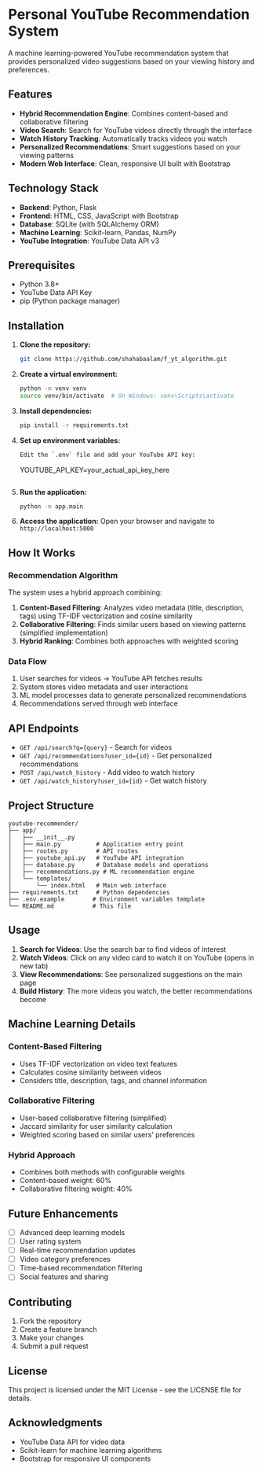 # Personal YouTube Recommendation System

A machine learning-powered YouTube recommendation system that provides personalized video suggestions based on your viewing history and preferences.

## Features

- **Hybrid Recommendation Engine**: Combines content-based and collaborative filtering
- **Video Search**: Search for YouTube videos directly through the interface
- **Watch History Tracking**: Automatically tracks videos you watch
- **Personalized Recommendations**: Smart suggestions based on your viewing patterns
- **Modern Web Interface**: Clean, responsive UI built with Bootstrap

## Technology Stack

- **Backend**: Python, Flask
- **Frontend**: HTML, CSS, JavaScript with Bootstrap
- **Database**: SQLite (with SQLAlchemy ORM)
- **Machine Learning**: Scikit-learn, Pandas, NumPy
- **YouTube Integration**: YouTube Data API v3

## Prerequisites

- Python 3.8+
- YouTube Data API Key
- pip (Python package manager)

## Installation

1. **Clone the repository:**
   ```bash
   git clone https://github.com/shahabaalam/f_yt_algorithm.git
   ```

2. **Create a virtual environment:**
   ```bash
   python -m venv venv
   source venv/bin/activate  # On Windows: venv\Scripts\activate
   ```

3. **Install dependencies:**
   ```bash
   pip install -r requirements.txt
   ```

4. **Set up environment variables:**
   ```bash
   Edit the `.env` file and add your YouTube API key:
   ```
   YOUTUBE_API_KEY=your_actual_api_key_here
   ```

5. **Run the application:**
   ```bash
   python -m app.main
   ```

6. **Access the application:**
   Open your browser and navigate to `http://localhost:5000`

## How It Works

### Recommendation Algorithm

The system uses a hybrid approach combining:

1. **Content-Based Filtering**: Analyzes video metadata (title, description, tags) using TF-IDF vectorization and cosine similarity
2. **Collaborative Filtering**: Finds similar users based on viewing patterns (simplified implementation)
3. **Hybrid Ranking**: Combines both approaches with weighted scoring

### Data Flow

1. User searches for videos → YouTube API fetches results
2. System stores video metadata and user interactions
3. ML model processes data to generate personalized recommendations
4. Recommendations served through web interface

## API Endpoints

- `GET /api/search?q={query}` - Search for videos
- `GET /api/recommendations?user_id={id}` - Get personalized recommendations
- `POST /api/watch_history` - Add video to watch history
- `GET /api/watch_history?user_id={id}` - Get watch history

## Project Structure

```
youtube-recommender/
├── app/
│   ├── __init__.py
│   ├── main.py          # Application entry point
│   ├── routes.py        # API routes
│   ├── youtube_api.py   # YouTube API integration
│   ├── database.py      # Database models and operations
│   ├── recommendations.py # ML recommendation engine
│   └── templates/
│       └── index.html   # Main web interface
├── requirements.txt     # Python dependencies
├── .env.example        # Environment variables template
└── README.md           # This file
```

## Usage

1. **Search for Videos**: Use the search bar to find videos of interest
2. **Watch Videos**: Click on any video card to watch it on YouTube (opens in new tab)
3. **View Recommendations**: See personalized suggestions on the main page
4. **Build History**: The more videos you watch, the better recommendations become

## Machine Learning Details

### Content-Based Filtering
- Uses TF-IDF vectorization on video text features
- Calculates cosine similarity between videos
- Considers title, description, tags, and channel information

### Collaborative Filtering
- User-based collaborative filtering (simplified)
- Jaccard similarity for user similarity calculation
- Weighted scoring based on similar users' preferences

### Hybrid Approach
- Combines both methods with configurable weights
- Content-based weight: 60%
- Collaborative filtering weight: 40%

## Future Enhancements

- [ ] Advanced deep learning models
- [ ] User rating system
- [ ] Real-time recommendation updates
- [ ] Video category preferences
- [ ] Time-based recommendation filtering
- [ ] Social features and sharing

## Contributing

1. Fork the repository
2. Create a feature branch
3. Make your changes
4. Submit a pull request

## License

This project is licensed under the MIT License - see the LICENSE file for details.

## Acknowledgments

- YouTube Data API for video data
- Scikit-learn for machine learning algorithms
- Bootstrap for responsive UI components
